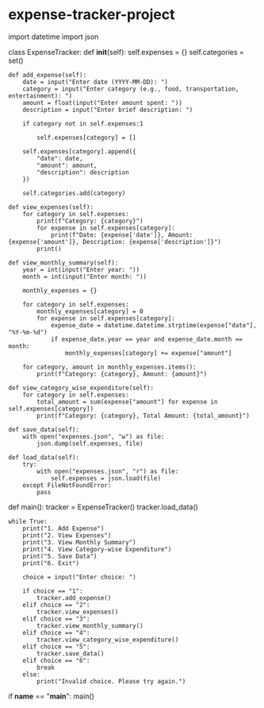 # expense-tracker-project
import datetime
import json

class ExpenseTracker:
    def __init__(self):
        self.expenses = {}
        self.categories = set()

    def add_expense(self):
        date = input("Enter date (YYYY-MM-DD): ")
        category = input("Enter category (e.g., food, transportation, entertainment): ")
        amount = float(input("Enter amount spent: "))
        description = input("Enter brief description: ")

        if category not in self.expenses:1

            self.expenses[category] = []

        self.expenses[category].append({
            "date": date,
            "amount": amount,
            "description": description
        })

        self.categories.add(category)

    def view_expenses(self):
        for category in self.expenses:
            print(f"Category: {category}")
            for expense in self.expenses[category]:
                print(f"Date: {expense['date']}, Amount: {expense['amount']}, Description: {expense['description']}")
            print()

    def view_monthly_summary(self):
        year = int(input("Enter year: "))
        month = int(input("Enter month: "))

        monthly_expenses = {}

        for category in self.expenses:
            monthly_expenses[category] = 0
            for expense in self.expenses[category]:
                expense_date = datetime.datetime.strptime(expense["date"], "%Y-%m-%d")
                if expense_date.year == year and expense_date.month == month:
                    monthly_expenses[category] += expense["amount"]

        for category, amount in monthly_expenses.items():
            print(f"Category: {category}, Amount: {amount}")

    def view_category_wise_expenditure(self):
        for category in self.expenses:
            total_amount = sum(expense["amount"] for expense in self.expenses[category])
            print(f"Category: {category}, Total Amount: {total_amount}")

    def save_data(self):
        with open("expenses.json", "w") as file:
            json.dump(self.expenses, file)

    def load_data(self):
        try:
            with open("expenses.json", "r") as file:
                self.expenses = json.load(file)
        except FileNotFoundError:
            pass

def main():
    tracker = ExpenseTracker()
    tracker.load_data()

    while True:
        print("1. Add Expense")
        print("2. View Expenses")
        print("3. View Monthly Summary")
        print("4. View Category-wise Expenditure")
        print("5. Save Data")
        print("6. Exit")

        choice = input("Enter choice: ")

        if choice == "1":
            tracker.add_expense()
        elif choice == "2":
            tracker.view_expenses()
        elif choice == "3":
            tracker.view_monthly_summary()
        elif choice == "4":
            tracker.view_category_wise_expenditure()
        elif choice == "5":
            tracker.save_data()
        elif choice == "6":
            break
        else:
            print("Invalid choice. Please try again.")

if __name__ == "__main__":
    main()
